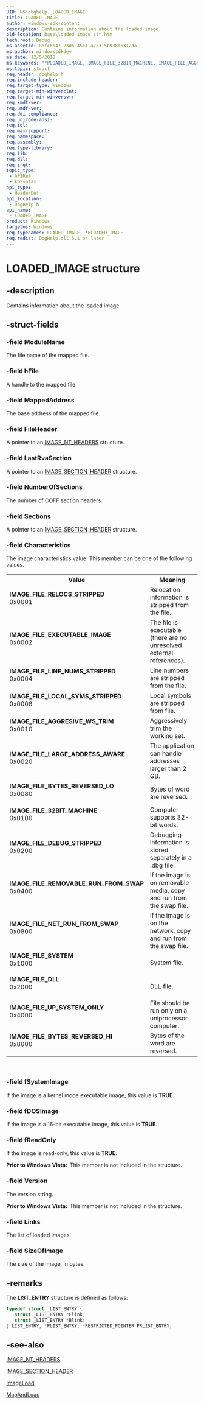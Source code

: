 ```yaml
---
UID: NS:dbghelp._LOADED_IMAGE
title: LOADED_IMAGE
author: windows-sdk-content
description: Contains information about the loaded image.
old-location: base\loaded_image_str.htm
tech.root: Debug
ms.assetid: 8bfc6b47-23d6-45e1-a733-5b938d6312da
ms.author: windowssdkdev
ms.date: 12/5/2018
ms.keywords: "*PLOADED_IMAGE, IMAGE_FILE_32BIT_MACHINE, IMAGE_FILE_AGGRESIVE_WS_TRIM, IMAGE_FILE_BYTES_REVERSED_HI, IMAGE_FILE_BYTES_REVERSED_LO, IMAGE_FILE_DEBUG_STRIPPED, IMAGE_FILE_DLL, IMAGE_FILE_EXECUTABLE_IMAGE, IMAGE_FILE_LARGE_ADDRESS_AWARE, IMAGE_FILE_LINE_NUMS_STRIPPED, IMAGE_FILE_LOCAL_SYMS_STRIPPED, IMAGE_FILE_NET_RUN_FROM_SWAP, IMAGE_FILE_RELOCS_STRIPPED, IMAGE_FILE_REMOVABLE_RUN_FROM_SWAP, IMAGE_FILE_SYSTEM, IMAGE_FILE_UP_SYSTEM_ONLY, LOADED_IMAGE, LOADED_IMAGE structure, PLOADED_IMAGE, PLOADED_IMAGE structure pointer, _win32_loaded_image_str, base.loaded_image_str, dbghelp/LOADED_IMAGE, dbghelp/PLOADED_IMAGE"
ms.topic: struct
req.header: dbghelp.h
req.include-header: 
req.target-type: Windows
req.target-min-winverclnt: 
req.target-min-winversvr: 
req.kmdf-ver: 
req.umdf-ver: 
req.ddi-compliance: 
req.unicode-ansi: 
req.idl: 
req.max-support: 
req.namespace: 
req.assembly: 
req.type-library: 
req.lib: 
req.dll: 
req.irql: 
topic_type:
 - APIRef
 - kbSyntax
api_type:
 - HeaderDef
api_location:
 - DbgHelp.h
api_name:
 - LOADED_IMAGE
product: Windows
targetos: Windows
req.typenames: LOADED_IMAGE, *PLOADED_IMAGE
req.redist: DbgHelp.dll 5.1 or later
---
```


# LOADED_IMAGE structure


## -description


Contains information about the loaded image.


## -struct-fields




### -field ModuleName

The file name of the mapped file.


### -field hFile

A handle to the mapped file.


### -field MappedAddress

The base address of the mapped file.


### -field FileHeader

A pointer to an 
<a href="https://msdn.microsoft.com/6511341f-252d-4f73-bb90-284bbb69b065">IMAGE_NT_HEADERS</a> structure.


### -field LastRvaSection

A pointer to an 
<a href="https://msdn.microsoft.com/81ddf56d-66cc-4a0c-9cff-a84376a3223d">IMAGE_SECTION_HEADER</a> structure.


### -field NumberOfSections

The number of COFF section headers.


### -field Sections

A pointer to an 
<a href="https://msdn.microsoft.com/81ddf56d-66cc-4a0c-9cff-a84376a3223d">IMAGE_SECTION_HEADER</a> structure.


### -field Characteristics

The image characteristics value. This member can be one of the following values.

<table>
<tr>
<th>Value</th>
<th>Meaning</th>
</tr>
<tr>
<td width="40%"><a id="IMAGE_FILE_RELOCS_STRIPPED"></a><a id="image_file_relocs_stripped"></a><dl>
<dt><b>IMAGE_FILE_RELOCS_STRIPPED</b></dt>
<dt>0x0001</dt>
</dl>
</td>
<td width="60%">
Relocation information is stripped from the file.

</td>
</tr>
<tr>
<td width="40%"><a id="IMAGE_FILE_EXECUTABLE_IMAGE"></a><a id="image_file_executable_image"></a><dl>
<dt><b>IMAGE_FILE_EXECUTABLE_IMAGE</b></dt>
<dt>0x0002</dt>
</dl>
</td>
<td width="60%">
The file is executable (there are no unresolved external references).

</td>
</tr>
<tr>
<td width="40%"><a id="IMAGE_FILE_LINE_NUMS_STRIPPED"></a><a id="image_file_line_nums_stripped"></a><dl>
<dt><b>IMAGE_FILE_LINE_NUMS_STRIPPED</b></dt>
<dt>0x0004</dt>
</dl>
</td>
<td width="60%">
Line numbers are stripped from the file.

</td>
</tr>
<tr>
<td width="40%"><a id="IMAGE_FILE_LOCAL_SYMS_STRIPPED"></a><a id="image_file_local_syms_stripped"></a><dl>
<dt><b>IMAGE_FILE_LOCAL_SYMS_STRIPPED</b></dt>
<dt>0x0008</dt>
</dl>
</td>
<td width="60%">
Local symbols are stripped from file.

</td>
</tr>
<tr>
<td width="40%"><a id="IMAGE_FILE_AGGRESIVE_WS_TRIM"></a><a id="image_file_aggresive_ws_trim"></a><dl>
<dt><b>IMAGE_FILE_AGGRESIVE_WS_TRIM</b></dt>
<dt>0x0010</dt>
</dl>
</td>
<td width="60%">
Aggressively trim the working set.

</td>
</tr>
<tr>
<td width="40%"><a id="IMAGE_FILE_LARGE_ADDRESS_AWARE"></a><a id="image_file_large_address_aware"></a><dl>
<dt><b>IMAGE_FILE_LARGE_ADDRESS_AWARE</b></dt>
<dt>0x0020</dt>
</dl>
</td>
<td width="60%">
The application can handle addresses larger than 2 GB.

</td>
</tr>
<tr>
<td width="40%"><a id="IMAGE_FILE_BYTES_REVERSED_LO"></a><a id="image_file_bytes_reversed_lo"></a><dl>
<dt><b>IMAGE_FILE_BYTES_REVERSED_LO</b></dt>
<dt>0x0080</dt>
</dl>
</td>
<td width="60%">
Bytes of word are reversed.

</td>
</tr>
<tr>
<td width="40%"><a id="IMAGE_FILE_32BIT_MACHINE"></a><a id="image_file_32bit_machine"></a><dl>
<dt><b>IMAGE_FILE_32BIT_MACHINE</b></dt>
<dt>0x0100</dt>
</dl>
</td>
<td width="60%">
Computer supports 32-bit words.

</td>
</tr>
<tr>
<td width="40%"><a id="IMAGE_FILE_DEBUG_STRIPPED"></a><a id="image_file_debug_stripped"></a><dl>
<dt><b>IMAGE_FILE_DEBUG_STRIPPED</b></dt>
<dt>0x0200</dt>
</dl>
</td>
<td width="60%">
Debugging information is stored separately in a .dbg file.

</td>
</tr>
<tr>
<td width="40%"><a id="IMAGE_FILE_REMOVABLE_RUN_FROM_SWAP"></a><a id="image_file_removable_run_from_swap"></a><dl>
<dt><b>IMAGE_FILE_REMOVABLE_RUN_FROM_SWAP</b></dt>
<dt>0x0400</dt>
</dl>
</td>
<td width="60%">
If the image is on removable media, copy and run from the swap file.

</td>
</tr>
<tr>
<td width="40%"><a id="IMAGE_FILE_NET_RUN_FROM_SWAP"></a><a id="image_file_net_run_from_swap"></a><dl>
<dt><b>IMAGE_FILE_NET_RUN_FROM_SWAP</b></dt>
<dt>0x0800</dt>
</dl>
</td>
<td width="60%">
If the image is on the network, copy and run from the swap file.

</td>
</tr>
<tr>
<td width="40%"><a id="IMAGE_FILE_SYSTEM"></a><a id="image_file_system"></a><dl>
<dt><b>IMAGE_FILE_SYSTEM</b></dt>
<dt>0x1000</dt>
</dl>
</td>
<td width="60%">
System file.

</td>
</tr>
<tr>
<td width="40%"><a id="IMAGE_FILE_DLL"></a><a id="image_file_dll"></a><dl>
<dt><b>IMAGE_FILE_DLL</b></dt>
<dt>0x2000</dt>
</dl>
</td>
<td width="60%">
DLL file.

</td>
</tr>
<tr>
<td width="40%"><a id="IMAGE_FILE_UP_SYSTEM_ONLY"></a><a id="image_file_up_system_only"></a><dl>
<dt><b>IMAGE_FILE_UP_SYSTEM_ONLY</b></dt>
<dt>0x4000</dt>
</dl>
</td>
<td width="60%">
File should be run only on a uniprocessor computer.

</td>
</tr>
<tr>
<td width="40%"><a id="IMAGE_FILE_BYTES_REVERSED_HI"></a><a id="image_file_bytes_reversed_hi"></a><dl>
<dt><b>IMAGE_FILE_BYTES_REVERSED_HI</b></dt>
<dt>0x8000</dt>
</dl>
</td>
<td width="60%">
Bytes of the word are reversed.

</td>
</tr>
</table>
 


### -field fSystemImage

If the image is a kernel mode executable image, this value is <b>TRUE</b>.


### -field fDOSImage

If the image is a 16-bit executable image, this value is <b>TRUE</b>.


### -field fReadOnly

If the image is read-only, this value is <b>TRUE</b>.

<b>Prior to Windows Vista:  </b>This member is not included in the structure.


### -field Version

The version string.

<b>Prior to Windows Vista:  </b>This member is not included in the structure.


### -field Links

The list of loaded images.


### -field SizeOfImage

The size of the image, in bytes.


## -remarks



The <b>LIST_ENTRY</b> structure is defined as follows:


```cpp
typedef struct _LIST_ENTRY {
   struct _LIST_ENTRY *Flink;
   struct _LIST_ENTRY *Blink;
} LIST_ENTRY, *PLIST_ENTRY, *RESTRICTED_POINTER PRLIST_ENTRY;
```





## -see-also




<a href="https://msdn.microsoft.com/6511341f-252d-4f73-bb90-284bbb69b065">IMAGE_NT_HEADERS</a>



<a href="https://msdn.microsoft.com/81ddf56d-66cc-4a0c-9cff-a84376a3223d">IMAGE_SECTION_HEADER</a>



<a href="https://msdn.microsoft.com/e88e6417-a805-43c2-9f47-5180228cf175">ImageLoad</a>



<a href="https://msdn.microsoft.com/42d5ea46-4b89-4d93-b9a9-18c2855df193">MapAndLoad</a>
 

 


